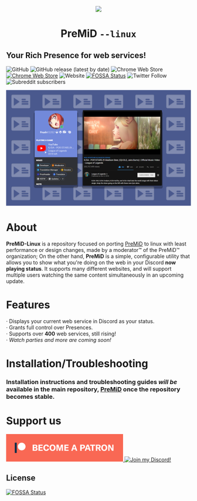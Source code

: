 <div align="center">
    <img src="https://avatars3.githubusercontent.com/u/46326568" width="128px" style="max-width:100%;">
    <h1>PreMiD <code>--linux</code></h1>
</div>

## Your Rich Presence for web services!

![GitHub](https://img.shields.io/github/license/doomlerd/PreMiD-Linux?style=for-the-badge)
![GitHub release (latest by date)](https://img.shields.io/github/v/release/doomlerd/PreMiD-Linux?label=Application&style=for-the-badge)
![Chrome Web Store](https://img.shields.io/chrome-web-store/v/agjnjboanicjcpenljmaaigopkgdnihi?label=Extension&style=for-the-badge)
[![Chrome Web Store](https://img.shields.io/chrome-web-store/d/agjnjboanicjcpenljmaaigopkgdnihi.svg?label=Chrome&logo=google%20chrome&logoColor=white&colorA=4285F4&style=for-the-badge)](https://chrome.google.com/webstore/detail/premid/agjnjboanicjcpenljmaaigopkgdnihi)
![Website](https://img.shields.io/website?down_message=offline&label=PreMiD.app&style=for-the-badge&up_message=online&url=https%3A%2F%2Fpremid.app)
[![FOSSA Status](https://app.fossa.com/api/projects/git%2Bgithub.com%2Fdoomlerd%2FPreMiD-Linux.svg?type=small)](https://app.fossa.com/projects/git%2Bgithub.com%2Fdoomlerd%2FPreMiD-Linux?ref=badge_small)
![Twitter Follow](https://img.shields.io/twitter/follow/PreMiDapp?label=PreMiD&style=social)
![Subreddit subscribers](https://img.shields.io/reddit/subreddit-subscribers/premid?label=PreMiD&style=social)

<img src=".github/example.png" draggable="false"><br>

# About

**PreMiD-Linux** is a repository focused on porting [PreMiD](https://github.com/PreMiD/PreMiD) to linux with least performance or design changes, made by a moderator™ of the PreMiD™ organization;
On the other hand, **PreMiD** is a simple, configurable utility that allows you to show what you're doing on the web in your Discord **now playing status**. It supports many different websites, and will support multiple users watching the same content simultaneously in an upcoming update.

# Features

· Displays your current web service in Discord as your status.<br>
· Grants full control over Presences.<br>
· Supports over **400** web services, still rising!<br>
· _Watch parties and more are coming soon!_

# Installation/Troubleshooting

### Installation instructions and troubleshooting guides _will be_ available in the main repository, [**PreMiD**](https://github.com/PreMiD/Linux) once the repository becomes stable.

# Support us

  <div>
    <a target="_blank" href="https://www.patreon.com/bePatron?u=4610890" data-patreon-widget-type="become-patron-button" title="Support me on Patreon!">
      <img height="75px" draggable="false" src=".github/Patreon.png">
    </a>
    <a target="_blank" href="https://discord.gg/WvfVZ8T" title="Join our Discord!">
      <img height="75px" draggable="false" src="https://discordapp.com/api/guilds/493130730549805057/widget.png?style=banner2" alt="Join my Discord!">
    </a>
  </div>


## License
[![FOSSA Status](https://app.fossa.com/api/projects/git%2Bgithub.com%2Fdoomlerd%2FPreMiD-Linux.svg?type=large)](https://app.fossa.com/projects/git%2Bgithub.com%2Fdoomlerd%2FPreMiD-Linux?ref=badge_large)
